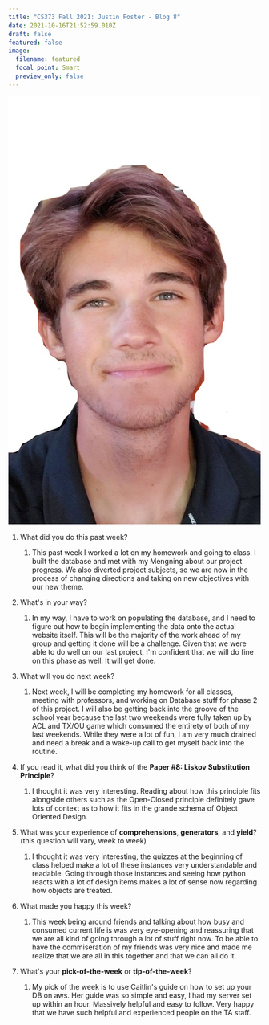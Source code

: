```yaml
---
title: "CS373 Fall 2021: Justin Foster - Blog 8"
date: 2021-10-16T21:52:59.010Z
draft: false
featured: false
image:
  filename: featured
  focal_point: Smart
  preview_only: false
---
```

![](selfie-2-_li.jpg)

<!--StartFragment-->

1. What did you do this past week?

   1. This past week I worked a lot on my homework and going to class. I built the database and met with my Mengning about our project progress. We also diverted project subjects, so we are now in the process of changing directions and taking on new objectives with our new theme. 
2. What's in your way?

   1. In my way, I have to work on populating the database, and I need to figure out how to begin implementing the data onto the actual website itself. This will be the majority of the work ahead of my group and getting it done will be a challenge. Given that we were able to do well on our last project, I'm confident that we will do fine on this phase as well. It will get done.
3. What will you do next week?

   1. Next week, I will be completing my homework for all classes, meeting with professors, and working on Database stuff for phase 2 of this project. I will also be getting back into the groove of the school year because the last two weekends were fully taken up by ACL and TX/OU game which consumed the entirety of both of my last weekends. While they were a lot of fun, I am very much drained and need a break and a wake-up call to get myself back into the routine.
4. If you read it, what did you think of the **Paper #8: Liskov Substitution Principle**?

   1. I thought it was very interesting. Reading about how this principle fits alongside others such as the Open-Closed principle definitely gave lots of context as to how it fits in the grande schema of Object Oriented Design.
5. What was your experience of **comprehensions**, **generators**, and **yield**? (this question will vary, week to week)

   1. I thought it was very interesting, the quizzes at the beginning of class helped make a lot of these instances very understandable and readable. Going through those instances and seeing how python reacts with a lot of design items makes a lot of sense now regarding how objects are treated.
6. What made you happy this week?

   1. This week being around friends and talking about how busy and consumed current life is was very eye-opening and reassuring that we are all kind of going through a lot of stuff right now. To be able to have the commiseration of my friends was very nice and made me realize that we are all in this together and that we can all do it. 
7. What's your **pick-of-the-week** or **tip-of-the-week**?

   1. My pick of the week is to use Caitlin's guide on how to set up your DB on aws. Her guide was so simple and easy, I had my server set up within an hour. Massively helpful and easy to follow. Very happy that we have such helpful and experienced people on the TA staff.

<!--EndFragment-->